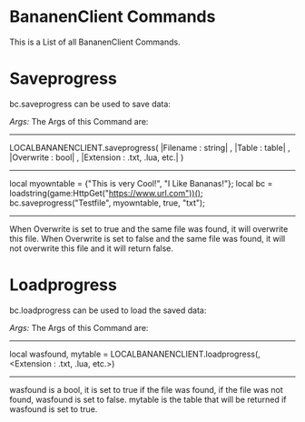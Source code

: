 # BananenClient Commands #
This is a List of all BananenClient Commands.

# Saveprogress #
bc.saveprogress can be used to save data:

_Args:_
The Args of this Command are:

--------------------------------------------------------------------------------------------------------------------------

LOCALBANANENCLIENT.saveprogress( |Filename : string| , |Table : table| , |Overwrite : bool| , |Extension : .txt, .lua, etc.| )
  
--------------------------------------------------------------------------------------------------------------------------
  
local myowntable = {"This is very Cool!", "I Like Bananas!"};
local bc = loadstring(game:HttpGet("https://www.url.com"))();
bc.saveprogress("Testfile", myowntable, true, "txt");

--------------------------------------------------------------------------------------------------------------------------
  
When Overwrite is set to true and the same file was found, it will overwrite this file.
When Overwrite is set to false and the same file was found, it will not overwrite this file and it will return false.

# Loadprogress #
bc.loadprogress can be used to load the saved data:

_Args:_
The Args of this Command are:

--------------------------------------------------------------------------------------------------------------------------

local wasfound, mytable = LOCALBANANENCLIENT.loadprogress(<Filename : string>, <Extension : .txt, .lua, etc.>)
  
--------------------------------------------------------------------------------------------------------------------------

wasfound is a bool, it is set to true if the file was found, if the file was not found, wasfound is set to false.
mytable is the table that will be returned if wasfound is set to true.
